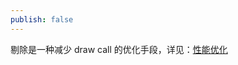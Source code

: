 ```yaml
---
publish: false
---
```


剔除是一种减少 draw call 的优化手段，详见：<a href="/zh/guide/lesson-008">性能优化</a>

<script setup>
import Culling from '../../components/Culling.vue'
</script>

<Culling />
